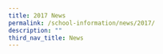 ```yaml
---
title: 2017 News
permalink: /school-information/news/2017/
description: ""
third_nav_title: News
---
```


